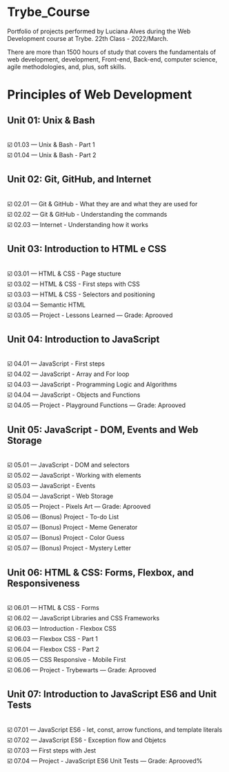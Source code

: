 # Trybe_Course 

Portfolio of projects performed by Luciana Alves during the Web Development course at Trybe. 22th Class - 2022/March.

There are more than 1500 hours of study that covers the fundamentals of web development, development, Front-end, Back-end, computer science, agile methodologies, and, plus, soft skills.

# Principles of Web Development 

 <h2> Unit 01: Unix & Bash </h2>
 <br> 
 ☑️ 01.03 — Unix & Bash - Part 1
 <div>
 ☑️ 01.04 — Unix & Bash - Part 2
 </br>
 
 <h2> Unit 02: Git, GitHub, and Internet </h2>
 <br>
 ☑️  02.01 — Git & GitHub - What they are and what they are used for
 <div>
 ☑️ 02.02 — Git & GitHub - Understanding the commands
 <div>
 ☑️  02.03 — Internet - Understanding how it works
 </br>
  
  <h2> Unit 03: Introduction to HTML e CSS </h2>
 <br>
 ☑️ 03.01 — HTML & CSS - Page stucture
 <div>
 ☑️ 03.02 — HTML & CSS - First steps with CSS
  <div>
 ☑️ 03.03 — HTML & CSS - Selectors and positioning
 <div>
 ☑️ 03.04 — Semantic HTML
 <div>
 ☑️ 03.05 — Project - Lessons Learned — Grade: Aprooved
 </br>

<h2> Unit 04: Introduction to JavaScript </h2>
<br>
 ☑️ 04.01 — JavaScript - First steps
<div>
 ☑️ 04.02 — JavaScript - Array and For loop
<div>
 ☑️ 04.03 — JavaScript - Programming Logic and Algorithms
<div>
 ☑️ 04.04 — JavaScript - Objects and Functions
<div>
 ☑️ 04.05 — Project - Playground Functions — Grade: Aprooved
</br>

<h2> Unit 05: JavaScript - DOM, Events and Web Storage </h2>
<br>
☑️ 05.01 — JavaScript - DOM and selectors
<div>
☑️ 05.02 — JavaScript - Working with elements
<div>
☑️ 05.03 — JavaScript - Events
<div>
☑️ 05.04 — JavaScript - Web Storage
<div>
☑️ 05.05 — Project - Pixels Art — Grade: Aprooved
<div>
☑️ 05.06 — (Bonus) Project - To-do List
<div>
☑️ 05.07 — (Bonus) Project - Meme Generator
<div>
☑️ 05.07 — (Bonus) Project - Color Guess
<div>
☑️ 05.07 — (Bonus) Project - Mystery Letter
</br>

<h2> Unit 06: HTML & CSS: Forms, Flexbox, and Responsiveness </h2>
<br>
☑️ 06.01 — HTML & CSS - Forms
<br>
☑️ 06.02 — JavaScript Libraries and CSS Frameworks
<br>
☑️ 06.03 — Introduction - Flexbox CSS
<br>
☑️ 06.03 — Flexbox CSS - Part 1
<br>
☑️ 06.04 — Flexbox CSS - Part 2
<br>
☑️ 06.05 — CSS Responsive - Mobile First
<br>
☑️ 06.06 — Project - Trybewarts — Grade: Aprooved
</br>

<h2> Unit 07: Introduction to JavaScript ES6 and Unit Tests </h2>
<br>
☑️ 07.01 — JavaScript ES6 - let, const, arrow functions, and template literals
<div>
☑️ 07.02 — JavaScript ES6 - Exception flow and Objetcs
<div>
☑️ 07.03 — First steps with Jest
<div>
☑️ 07.04 — Project - JavaScript ES6 Unit Tests — Grade: Aprooved%
</br>

